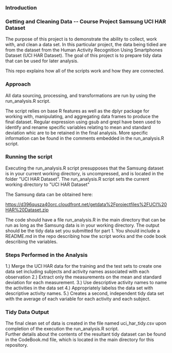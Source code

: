 ### Introduction
### Getting and Cleaning Data -- Course Project Samsung UCI HAR Dataset

The purpose of this project is to demonstrate the ability to collect, work with, and clean a data set. In this particular project, the data being tidied are from the dataset 
from the Human Activity Recognition Using Smartphones Dataset (UCI HAR Dataset).
The goal of this project is to prepare tidy data that can be used for later analysis. 

This repo explains how all of the scripts work and how they are connected.  

### Approach

All data sourcing, processing, and transformations are run by using the run_analysis.R script. 

The script relies on base R features as well as the dplyr package for working with, manipulating, and aggregating data frames to produce the final dataset.
Regular expression using gsub and grepl have been used to identify and rename specific variables relating to mean and standard deviation whic are to be retained in the final analysis.
More specific information can be found in the comments embedded in the run_analysis.R script.

### Running the script

Executing the run_analysis.R script presupposes that the Samsung dataset is in your current working directory, is uncompressed, and is located in the folder "UCI HAR Dataset".
The run_analysis.R script sets the current working directory to "UCI HAR Dataset"

The Samsung data can be obtained here:

https://d396qusza40orc.cloudfront.net/getdata%2Fprojectfiles%2FUCI%20HAR%20Dataset.zip 

The code should have a file run_analysis.R in the main directory that can be run as long as the Samsung data is in your working directory. The output should be the tidy data set you submitted for part 1. You should include a README.md in the repo describing how the script works and the code book describing the variables.

### Steps Performed in the Analysis

1.) Merge the UCI HAR data for the training and the test sets to create one data set including subjects and activity names associated with each observation
2.) Extract only the measurements on the mean and standard deviation for each measurement.
3.) Use descriptive activity names to name the activities in the data set
4.) Appropriately labelss the data set with descriptive activity names.
5.) Creates a second, independent tidy data set with the average of each variable for each activity and each subject.

### Tidy Data Output

The final clean set of data is created in the file named uci_har_tidy.csv upon completion of the execution the run_analysis.R script.  
Further details about the contents of the resultant tidy dataset can be found in the CodeBook.md file, which is located in the main directory for this repository.
